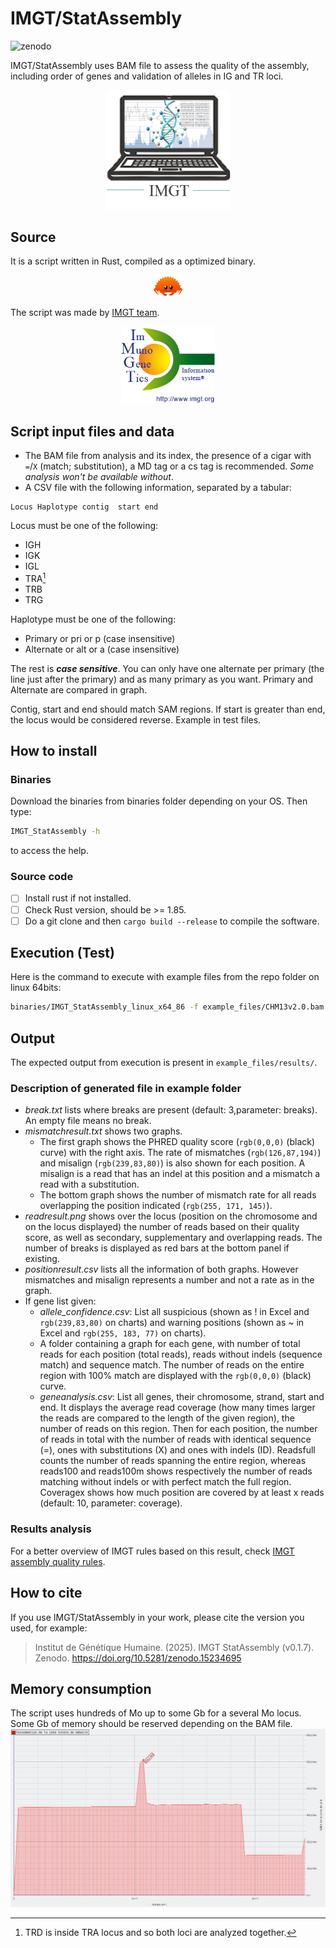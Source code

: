 # IMGT/StatAssembly
![zenodo](https://zenodo.org/badge/DOI/10.5281/zenodo.15016809.svg)

IMGT/StatAssembly uses BAM file to assess the quality of the assembly, including order of genes and validation of alleles in IG and TR loci. 
<p align="middle">
<img src = "images/logo_software.png" width ="200" />
</p>

## Source
It is a script written in Rust, compiled as a optimized binary.
<p align="middle">
<img src = "images/rust.png" width ="50" />
</p>
The script was made by <a href="//www.imgt.org">IMGT team</a>.
<p align="middle">
<img src= "images/logo_imgt.png" width ="150" />
</p>

## Script input files and data
* The BAM file from analysis and its index, the presence of a cigar with `=`/`X` (match; substitution), a MD tag or a cs tag is recommended. *Some analysis won't be available without*.
* A CSV file with the following information, separated by a tabular:
```
Locus Haplotype contig  start end
```
Locus must be one of the following:
* IGH
* IGK
* IGL
* TRA[^1]
* TRB
* TRG

[^1]: TRD is inside TRA locus and so both loci are analyzed together.

Haplotype must be one of the following:
* Primary or pri or p (case insensitive)
* Alternate or alt or a (case insensitive)

The rest is ***case sensitive***. You can only have one alternate per primary (the line just after the primary) and as many primary as you want. Primary and Alternate are compared in graph.

Contig, start and end should match SAM regions. If start is greater than end, the locus would be considered reverse.
Example in test files.

## How to install

### Binaries

Download the binaries from binaries folder depending on your OS. Then type:
```bash
IMGT_StatAssembly -h
```
to access the help.

### Source code

- [ ] Install rust if not installed.
- [ ] Check Rust version, should be >= 1.85.
- [ ] Do a git clone and then `cargo build --release` to compile the software.

## Execution (Test)

Here is the command to execute with example files from the repo folder on linux 64bits:
```bash
binaries/IMGT_StatAssembly_linux_x64_86 -f example_files/CHM13v2.0.bam -s human -l example_files/CHM13v2.0loc.csv -g example_files/CHM13v2.0geneloc.csv -o results/
```

## Output

The expected output from execution is present in `example_files/results/`.

### Description of generated file in example folder

- *break.txt* lists where breaks are present (default: 3,parameter: breaks). An empty file means no break.
- *mismatchresult.txt* shows two graphs.
    - The first graph shows the PHRED quality score (`rgb(0,0,0)` (black) curve) with the right axis. The rate of mismatches (`rgb(126,87,194)`) and misalign (`rgb(239,83,80)`) is also shown for each position. A misalign is a read that has an indel at this position and a mismatch a read with a substitution.
    - The bottom graph shows the number of mismatch rate for all reads overlapping the position indicated (`rgb(255, 171, 145)`).
- *readresult.png* shows over the locus (position on the chromosome and on the locus displayed) the number of reads based on their quality score, as well as secondary, supplementary and overlapping reads. The number of breaks is displayed as red bars at the bottom panel if existing.
- *positionresult.csv* lists all the information of both graphs. However mismatches and misalign represents a number and not a rate as in the graph.
- If gene list given:
    - *allele_confidence.csv*: List all suspicious (shown as ! in Excel and `rgb(239,83,80)` on charts) and warning positions (shown as ~ in Excel and `rgb(255, 183, 77)` on charts).
    - A folder containing a graph for each gene, with number of total reads for each position (total reads), reads without indels (sequence match) and sequence match. The number of reads on the entire region with 100% match are displayed with the `rgb(0,0,0)` (black) curve.
    - *geneanalysis.csv*: List all genes, their chromosome, strand, start and end. It displays the average read coverage (how many times larger the reads are compared to the length of the given region), the number of reads on this region. Then for each position, the number of reads in total with the number of reads with identical sequence (=), ones with substitutions (X) and ones with indels (ID). Readsfull counts the number of reads spanning the entire region, whereas reads100 and reads100m shows respectively the number of reads matching without indels or with perfect match the full region. Coveragex shows how much position are covered by at least x reads (default: 10, parameter: coverage).

### Results analysis

For a better overview of IMGT rules based on this result, check [IMGT assembly quality rules](https://imgt.org/IMGTScientificChart/Assemblies/IMGTassemblyquality.php).

## How to cite

If you use IMGT/StatAssembly in your work, please cite the version you used, for example:

> Institut de Génétique Humaine. (2025). IMGT StatAssembly (v0.1.7). Zenodo. https://doi.org/10.5281/zenodo.15234695

## Memory consumption
The script uses hundreds of Mo up to some Gb for a several Mo locus. Some Gb of memory should be reserved depending on the BAM file.
![Memory consumption](/images/memory.png)